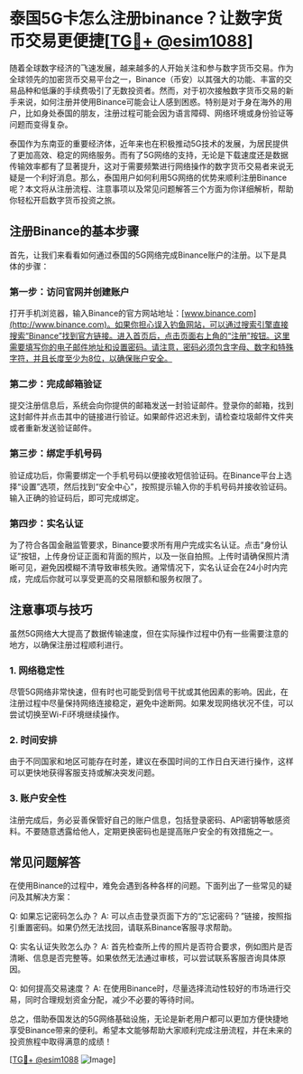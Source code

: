 # 泰国5G卡怎么注册binance？让数字货币交易更便捷[[TG💪+ @esim1088](https://t.me/s/esim1088)]

随着全球数字经济的飞速发展，越来越多的人开始关注和参与数字货币交易。作为全球领先的加密货币交易平台之一，Binance（币安）以其强大的功能、丰富的交易品种和低廉的手续费吸引了无数投资者。然而，对于初次接触数字货币交易的新手来说，如何注册并使用Binance可能会让人感到困惑。特别是对于身在海外的用户，比如身处泰国的朋友，注册过程可能会因为语言障碍、网络环境或身份验证等问题而变得复杂。

泰国作为东南亚的重要经济体，近年来也在积极推动5G技术的发展，为居民提供了更加高效、稳定的网络服务。而有了5G网络的支持，无论是下载速度还是数据传输效率都有了显著提升，这对于需要频繁进行网络操作的数字货币交易者来说无疑是一个利好消息。那么，泰国用户如何利用5G网络的优势来顺利注册Binance呢？本文将从注册流程、注意事项以及常见问题解答三个方面为你详细解析，帮助你轻松开启数字货币投资之旅。

## 注册Binance的基本步骤

首先，让我们来看看如何通过泰国的5G网络完成Binance账户的注册。以下是具体的步骤：

### 第一步：访问官网并创建账户

打开手机浏览器，输入Binance的官方网站地址：[www.binance.com](http://www.binance.com)。如果你担心误入钓鱼网站，可以通过搜索引擎直接搜索“Binance”找到官方链接。进入首页后，点击页面右上角的“注册”按钮。这里需要填写你的电子邮件地址和设置密码。请注意，密码必须包含字母、数字和特殊字符，并且长度至少为8位，以确保账户安全。

### 第二步：完成邮箱验证

提交注册信息后，系统会向你提供的邮箱发送一封验证邮件。登录你的邮箱，找到这封邮件并点击其中的链接进行验证。如果邮件迟迟未到，请检查垃圾邮件文件夹或者重新发送验证邮件。

### 第三步：绑定手机号码

验证成功后，你需要绑定一个手机号码以便接收短信验证码。在Binance平台上选择“设置”选项，然后找到“安全中心”，按照提示输入你的手机号码并接收验证码。输入正确的验证码后，即可完成绑定。

### 第四步：实名认证

为了符合各国金融监管要求，Binance要求所有用户完成实名认证。点击“身份认证”按钮，上传身份证正面和背面的照片，以及一张自拍照。上传时请确保照片清晰可见，避免因模糊不清导致审核失败。通常情况下，实名认证会在24小时内完成，完成后你就可以享受更高的交易限额和服务权限了。

## 注意事项与技巧

虽然5G网络大大提高了数据传输速度，但在实际操作过程中仍有一些需要注意的地方，以确保注册过程顺利进行。

### 1. 网络稳定性

尽管5G网络非常快速，但有时也可能受到信号干扰或其他因素的影响。因此，在注册过程中尽量保持网络连接稳定，避免中途断网。如果发现网络状况不佳，可以尝试切换至Wi-Fi环境继续操作。

### 2. 时间安排

由于不同国家和地区可能存在时差，建议在泰国时间的工作日白天进行操作，这样可以更快地获得客服支持或解决突发问题。

### 3. 账户安全性

注册完成后，务必妥善保管好自己的账户信息，包括登录密码、API密钥等敏感资料。不要随意透露给他人，定期更换密码也是提高账户安全的有效措施之一。

## 常见问题解答

在使用Binance的过程中，难免会遇到各种各样的问题。下面列出了一些常见的疑问及其解决方案：

Q: 如果忘记密码怎么办？
A: 可以点击登录页面下方的“忘记密码？”链接，按照指引重置密码。如果仍然无法找回，请联系Binance客服寻求帮助。

Q: 实名认证失败怎么办？
A: 首先检查所上传的照片是否符合要求，例如图片是否清晰、信息是否完整等。如果依然无法通过审核，可以尝试联系客服咨询具体原因。

Q: 如何提高交易速度？
A: 在使用Binance时，尽量选择流动性较好的市场进行交易，同时合理规划资金分配，减少不必要的等待时间。

总之，借助泰国发达的5G网络基础设施，无论是新老用户都可以更加方便快捷地享受Binance带来的便利。希望本文能够帮助大家顺利完成注册流程，并在未来的投资旅程中取得满意的成绩！

[[TG💪+ @esim1088](https://t.me/s/esim1088) ![Image](https://i.postimg.cc/4NQfJmqS/Snipaste-2025-05-13-00-14-12.png)]